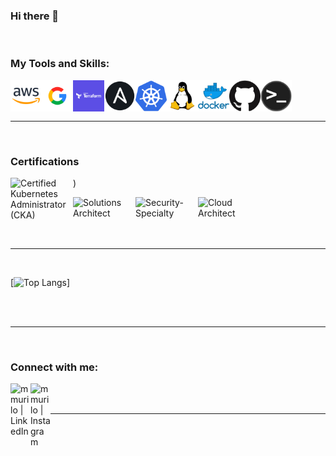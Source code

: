 ### Hi there 👋


<br />

### My Tools and Skills:

<img align="left" alt="AWS" width="50px" src="https://raw.githubusercontent.com/github/explore/80688e429a7d4ef2fca1e82350fe8e3517d3494d/topics/aws/aws.png" />

<img align="left" alt="GCP" width="50px" src="https://raw.githubusercontent.com/github/explore/80688e429a7d4ef2fca1e82350fe8e3517d3494d/topics/google/google.png" />

<img align="left" alt="Terraform" width="50px" src="https://raw.githubusercontent.com/github/explore/80688e429a7d4ef2fca1e82350fe8e3517d3494d/topics/terraform/terraform.png" />

<img align="left" alt="Ansible" width="50px" src="https://raw.githubusercontent.com/github/explore/80688e429a7d4ef2fca1e82350fe8e3517d3494d/topics/ansible/ansible.png" />

<img align="left" alt="Kubernetes" width="50px" src="https://raw.githubusercontent.com/github/explore/80688e429a7d4ef2fca1e82350fe8e3517d3494d/topics/kubernetes/kubernetes.png" />

<img align="left" alt="Linux" width="50px" src="https://raw.githubusercontent.com/github/explore/80688e429a7d4ef2fca1e82350fe8e3517d3494d/topics/linux/linux.png" />

<img align="left" alt="Docker" width="50px" src="https://raw.githubusercontent.com/github/explore/80688e429a7d4ef2fca1e82350fe8e3517d3494d/topics/docker/docker.png" />

<img align="left" alt="GitHub" width="50px" src="https://raw.githubusercontent.com/github/explore/78df643247d429f6cc873026c0622819ad797942/topics/github/github.png" />

<img align="left" alt="Terminal" width="50px" src="https://raw.githubusercontent.com/github/explore/80688e429a7d4ef2fca1e82350fe8e3517d3494d/topics/terminal/terminal.png" />


<br />
<br />
<br />

---

<br />

### Certifications

[<img align="left" alt="Certified Kubernetes Administrator (CKA)" width="100px" src="https://images.credly.com/size/340x340/images/2d84e428-9078-49b6-a804-13c15383d0de/image.png" />](https://www.credly.com/badges/4addba1b-a003-4df3-99d2-58130bb1332b))

[<img align="left" alt="Solutions Architect" width="100px" src="https://images.credly.com/size/340x340/images/2d84e428-9078-49b6-a804-13c15383d0de/image.png" />](https://www.credly.com/badges/2bbfb5b8-9296-44ba-9bcb-ac76a457d660)

[<img align="left" alt="Security-Specialty" width="100px" src="https://images.credly.com/size/340x340/images/53acdae5-d69f-4dda-b650-d02ed7a50dd7/image.png" />](https://www.credly.com/badges/564be69c-ec61-414a-98c6-d4b5e531abec)

[<img align="left" alt="Cloud Architect" width="100px" src="https://templates.images.credential.net/16590181582433100721069374350922.png" />](https://www.credential.net/7b77f4b1-433e-4307-b92c-cbb8276a78a8)

<!--
[<img align="left" alt="Cloud Engineer" width="80px" src="https://api.accredible.com/v1/frontend/credential_website_embed_image/badge/13644961" />](https://www.credential.net/6c338192-50b1-4d29-a7a1-2b0a8bbebcf4)
-->

<br />
<br />
<br />
<br />

---

<br />

[![Top Langs](https://github-readme-stats.vercel.app/api/top-langs/?username=mmurilo)]

<br />
<br />

---

<br />

### Connect with me:

[<img align="left" alt="mmurilo | LinkedIn" width="32px" src="https://cdn.jsdelivr.net/npm/simple-icons@v3/icons/linkedin.svg" />][linkedin]
[<img align="left" alt="mmurilo | Instagram" width="32px" src="https://cdn.jsdelivr.net/npm/simple-icons@v3/icons/instagram.svg" />][instagram]

<br />
<br />

---

[instagram]: https://instagram.com/mmurilomr
[linkedin]: https://linkedin.com/in/mmurilo

<!--
**mmurilo/mmurilo** is a ✨ _special_ ✨ repository because its `README.md` (this file) appears on your GitHub profile.

Here are some ideas to get you started:

- 🔭 I’m currently working on ...
- 🌱 I’m currently learning ...
- 👯 I’m looking to collaborate on ...
- 🤔 I’m looking for help with ...
- 💬 Ask me about ...
- 📫 How to reach me: ...
- 😄 Pronouns: ...
- ⚡ Fun fact: ...
-->

